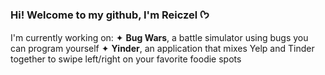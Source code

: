 ### Hi! Welcome to my github, I'm Reiczel ᡣ𐭩
I'm currently working on: 
✦ **Bug Wars**, a battle simulator using bugs you can program yourself
✦ **Yinder**, an application that mixes Yelp and Tinder together to swipe left/right on your favorite foodie spots

